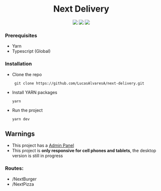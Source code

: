 # <div align="center"> Next Delivery </div>

<div align="center">
    <img src="https://img.shields.io/badge/next.js-000000?style=for-the-badge&logo=nextdotjs&logoColor=white" />
    <img src="https://img.shields.io/badge/TypeScript-007ACC?style=for-the-badge&logo=typescript&logoColor=white"/>
    <img src="https://img.shields.io/badge/Material%20UI-007FFF?style=for-the-badge&logo=mui&logoColor=white"/>
</div>

### Prerequisites

- Yarn 
- Typescript (Global)

### Installation

- Clone the repo

       git clone https://github.com/LucasAlvaresA/next-delivery.git
       
- Install YARN packages

      yarn

- Run the project

      yarn dev

## Warnings

- This project has a [Admin Panel](https://github.com/LucasAlvaresA/next-delivery-admin/)
- This project is **only responsive for cell phones and tablets**, the desktop version is still in progress    

### Routes:
- /NextBurger
- /NextPizza
